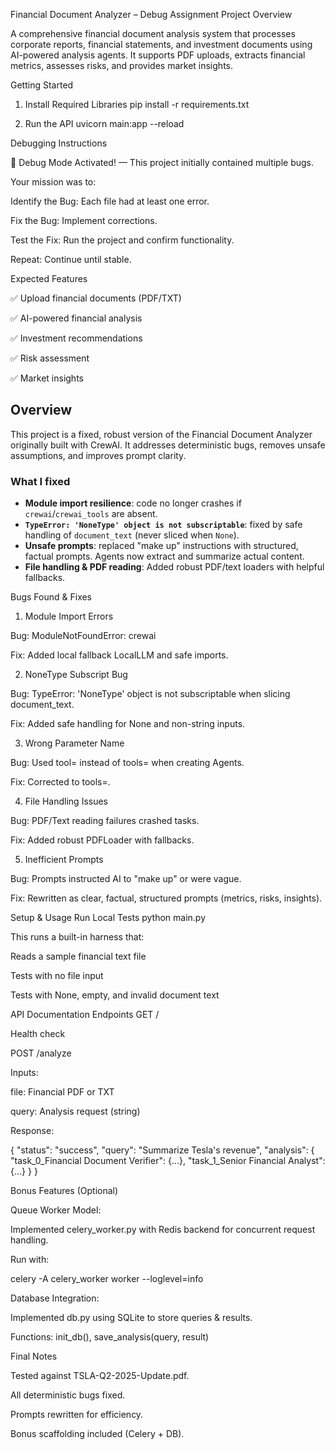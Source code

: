 Financial Document Analyzer – Debug Assignment
Project Overview

A comprehensive financial document analysis system that processes corporate reports, financial statements, and investment documents using AI-powered analysis agents.
It supports PDF uploads, extracts financial metrics, assesses risks, and provides market insights.

Getting Started
1. Install Required Libraries
pip install -r requirements.txt

2. Run the API
uvicorn main:app --reload

Debugging Instructions

🐛 Debug Mode Activated! — This project initially contained multiple bugs.

Your mission was to:

Identify the Bug: Each file had at least one error.

Fix the Bug: Implement corrections.

Test the Fix: Run the project and confirm functionality.

Repeat: Continue until stable.

Expected Features

✅ Upload financial documents (PDF/TXT)

✅ AI-powered financial analysis

✅ Investment recommendations

✅ Risk assessment

✅ Market insights

## Overview
This project is a fixed, robust version of the Financial Document Analyzer originally built with CrewAI. It addresses deterministic bugs, removes unsafe assumptions, and improves prompt clarity.

### What I fixed
- **Module import resilience**: code no longer crashes if `crewai`/`crewai_tools` are absent.
- **`TypeError: 'NoneType' object is not subscriptable`**: fixed by safe handling of `document_text` (never sliced when `None`).
- **Unsafe prompts**: replaced "make up" instructions with structured, factual prompts. Agents now extract and summarize actual content.
- **File handling & PDF reading**: Added robust PDF/text loaders with helpful fallbacks.


Bugs Found & Fixes
1. Module Import Errors

Bug: ModuleNotFoundError: crewai

Fix: Added local fallback LocalLLM and safe imports.

2. NoneType Subscript Bug

Bug: TypeError: 'NoneType' object is not subscriptable when slicing document_text.

Fix: Added safe handling for None and non-string inputs.

3. Wrong Parameter Name

Bug: Used tool= instead of tools= when creating Agents.

Fix: Corrected to tools=.

4. File Handling Issues

Bug: PDF/Text reading failures crashed tasks.

Fix: Added robust PDFLoader with fallbacks.

5. Inefficient Prompts

Bug: Prompts instructed AI to "make up" or were vague.

Fix: Rewritten as clear, factual, structured prompts (metrics, risks, insights).

Setup & Usage
Run Local Tests
python main.py

This runs a built-in harness that:

Reads a sample financial text file

Tests with no file input

Tests with None, empty, and invalid document text

API Documentation
Endpoints
GET /

Health check

POST /analyze

Inputs:

file: Financial PDF or TXT

query: Analysis request (string)

Response:

{
  "status": "success",
  "query": "Summarize Tesla's revenue",
  "analysis": {
    "task_0_Financial Document Verifier": {...},
    "task_1_Senior Financial Analyst": {...}
  }
}

Bonus Features (Optional)

Queue Worker Model:

Implemented celery_worker.py with Redis backend for concurrent request handling.

Run with:

celery -A celery_worker worker --loglevel=info


Database Integration:

Implemented db.py using SQLite to store queries & results.

Functions: init_db(), save_analysis(query, result)

Final Notes

Tested against TSLA-Q2-2025-Update.pdf.

All deterministic bugs fixed.

Prompts rewritten for efficiency.

Bonus scaffolding included (Celery + DB).
